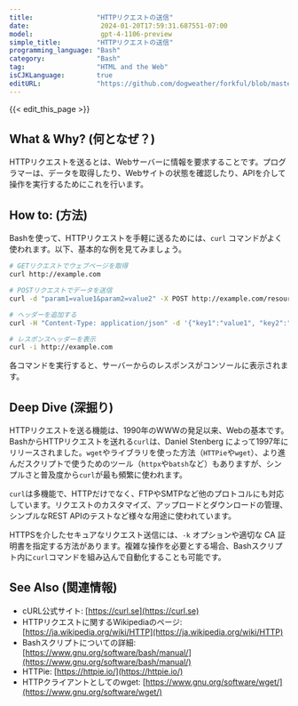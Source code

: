 ```yaml
---
title:                "HTTPリクエストの送信"
date:                  2024-01-20T17:59:31.687551-07:00
model:                 gpt-4-1106-preview
simple_title:         "HTTPリクエストの送信"
programming_language: "Bash"
category:             "Bash"
tag:                  "HTML and the Web"
isCJKLanguage:        true
editURL:              "https://github.com/dogweather/forkful/blob/master/content/ja/bash/sending-an-http-request.md"
---
```


{{< edit_this_page >}}

## What & Why? (何となぜ？)
HTTPリクエストを送るとは、Webサーバーに情報を要求することです。プログラマーは、データを取得したり、Webサイトの状態を確認したり、APIを介して操作を実行するためにこれを行います。

## How to: (方法)
Bashを使って、HTTPリクエストを手軽に送るためには、`curl` コマンドがよく使われます。以下、基本的な例を見てみましょう。

```Bash
# GETリクエストでウェブページを取得
curl http://example.com

# POSTリクエストでデータを送信
curl -d "param1=value1&param2=value2" -X POST http://example.com/resource

# ヘッダーを追加する
curl -H "Content-Type: application/json" -d '{"key1":"value1", "key2":"value2"}' http://example.com/resource

# レスポンスヘッダーを表示
curl -i http://example.com
```

各コマンドを実行すると、サーバーからのレスポンスがコンソールに表示されます。

## Deep Dive (深掘り)
HTTPリクエストを送る機能は、1990年のWWWの発足以来、Webの基本です。BashからHTTPリクエストを送れる`curl`は、Daniel Stenberg によって1997年にリリースされました。`wget`やライブラリを使った方法（`HTTPie`や`wget`）、より進んだスクリプトで使うためのツール（`httpx`や`batsh`など）もありますが、シンプルさと普及度から`curl`が最も頻繁に使われます。

`curl`は多機能で、HTTPだけでなく、FTPやSMTPなど他のプロトコルにも対応しています。リクエストのカスタマイズ、アップロードとダウンロードの管理、シンプルなREST APIのテストなど様々な用途に使われています。

HTTPSを介したセキュアなリクエスト送信には、`-k` オプションや適切な CA 証明書を指定する方法があります。複雑な操作を必要とする場合、Bashスクリプト内に`curl`コマンドを組み込んで自動化することも可能です。

## See Also (関連情報)
- cURL公式サイト: [https://curl.se](https://curl.se)
- HTTPリクエストに関するWikipediaのページ: [https://ja.wikipedia.org/wiki/HTTP](https://ja.wikipedia.org/wiki/HTTP)
- Bashスクリプトについての詳細: [https://www.gnu.org/software/bash/manual/](https://www.gnu.org/software/bash/manual/)
- HTTPie: [https://httpie.io/](https://httpie.io/)
- HTTPクライアントとしてのwget: [https://www.gnu.org/software/wget/](https://www.gnu.org/software/wget/)
